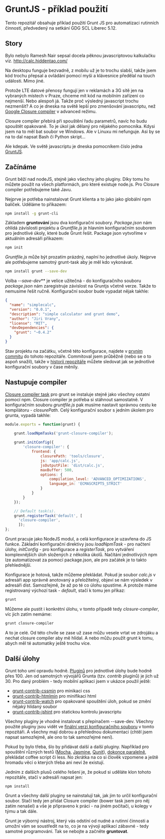 # GruntJS - příklad použití

Tento repozitář obsahuje příklad použití Grunt JS pro automatizaci rutinních činností, předvedený na 
setkání GDG SCL Liberec 5.12.

## Story
Bylo nebylo Ramesh Nair sepsal docela pěknou javascriptovou kalkulačku viz. http://calc.hiddentao.com/

Na desktopu funguje bezvadně, z mobilu už je to trochu slabší, takže jsem kód trochu přepsal a ovládání pomocí
myši a klávesnice předělal na touch události. Mimo jiné.

Protože LTE datové přenosy fungují jen v reklamách a 3G sítě jen na vybraných místech v Praze, chceme mít kód na mobilním zařízení co nejmenší. Nebo alespoň já. Takže proč výsledný javascript trochu nezmenšit? A co je dneska na světě lepší pro zmenšování javascriptu, než [Google Closure compiler](https://developers.google.com/closure/compiler/?hl=cs) v advanced režimu. 

Closure compiler přebírá při spouštění řadu parametrů, navíc ho budu spouštět opakovaně. To je úkol jak dělaný pro nějakého pomocníka. Kdysi jsem na to měl bat soubor ve Windows. Ale v Linuxu mi nefunguje. Asi by se na to dal napsat Bash či Python skript... 

Ale kdepak. Ve světě javascriptu je dneska pomocníkem číslo jedna [GruntJS](http://gruntjs.com/ "Grunt JS").

## Začínáme 

Grunt běží nad nodeJS, stejně jako všechny jeho pluginy. Díky tomu ho můžete použít na všech platformách, pro které existuje node.js. Pro Closure compiler potřebujeme také Javu. 

Nejprve je potřeba nainstalovat Grunt klienta a to jako jako globální npm balíček. Uděláme to příkazem:

```bash
npm install -g grunt-cli
```

Základem __gruntování__ jsou dva konfigurační soubory. _Package.json_ nám ohlídá závislosti projektu a _Gruntfile.js_ je hlavním konfiguračním souborem pro jednotlivé úkoly, které bude Grunt řešit. Package json vytvoříme v aktuálním adresáři příkazem:

```bash
npm init
```

_Gruntfile.js_ může být prozatím prázdný, naplní ho jednotlivé úkoly. Nejprve ale potřebujeme samotný grunt-task aby je měl kdo vykonávat. 

```bash
npm install grunt --save-dev
```

Volba _--save-dev_** je velice užitečná - do konfiguračního souboru _package.json_ nám zaregistruje závislost na Gruntjs včetně verze. Takže to nemusíme řešit ručně. Konfigurační soubor bude vypadat nějak takhle: 

```json
{
  "name": "simplecalc",
  "version": "0.0.1",
  "description": "simple calculator and grunt demo",
  "author": "Jiri Vrany",
  "license": "MIT",
  "devDependencies": {
    "grunt": "~0.4.2"
  }
}
```
Stav projektu na začátku, včetně této konfigurace, najdete v [prvním commitu](https://github.com/jirivrany/gdgscl-grunt-demo/tree/cb973805a5ab2cc814d7be320a47c605a4d59f8b) do tohoto repozitáře. Commitoval jsem průběžně (nebo se o to aspoň snažil), takže v [historii repozitáře](https://github.com/jirivrany/gdgscl-grunt-demo/commits/master) můžete sledovat jak se jednotlivé konfigurační soubory v čase měnily. 

## Nastupuje compiler
[Closure compiler task](https://github.com/gmarty/grunt-closure-compiler) pro grunt se instaluje stejně jako všechny ostatní pomocí npm. Closure compiler je potřeba si stáhnout samostatně. V konfiguračním souboru _gruntfile.js_ pak musíme nastavit správnou cestu ke kompilátoru - _closurePath_. Celý konfigurační soubor s jedním úkolem pro grunta, vypadá takhle: 

```javascript
module.exports = function(grunt) {

    grunt.loadNpmTasks('grunt-closure-compiler');
    
    grunt.initConfig({
        'closure-compiler': {
            frontend: {
                closurePath: 'tools/closure',
                js: 'app/calc.js',
                jsOutputFile: 'dist/calc.js',
                maxBuffer: 500,
                options: {
                    compilation_level: 'ADVANCED_OPTIMIZATIONS',
                    language_in: 'ECMASCRIPT5_STRICT'
                }
            }
        }
    });

    // Default task(s).
    grunt.registerTask('default', [
      'closure-compiler',
      ]);
};
```
Grunt pracuje jako NodeJS modul, a celá konfigurace je uzavřena do JS funkce. Základní konfigurační direktivy jsou _loadNpmTask_ - pro načtení úlohy, _initConfig_ - pro konfigurace a _registerTask_, pro vytváření komplexnějších úloh složených z několika úkolů. Načítání jednotlivých npm lze automatizovat za pomocí package.json, ale pro začátek je to takto přehlednější. 

Konfigurace je hotová, takže můžeme překládat. Pokud je soubor _calc.js_ v adresáři app správně anotovaný a přeložitelný, objeví se nám výsledek v adresáři dist. Samozřejmě, že až po té co úlohu spustíme. A protože máme registrovaný výchozí task - _default_, stačí k tomu jen příkaz:

```bash
grunt
```

Můžeme ale pustit i konkrétní úlohu, v tomto případě tedy _closure-compiler_, víc jich zatím nemáme:

```bash
grunt closure-compiler
```

A to je celé. Od této chvíle se zase už zase můžu vesele vrtat ve zdrojáku a nechat closure compiler aby mě hlídal. A nebo můžu použít grunt k tomu, abych měl té automatiky ještě trochu více. 

## Další úlohy

Grunt toho umí opravdu hodně. [Pluginů](http://gruntjs.com/plugins/) pro jednotlivé úlohy bude hodně přes 100. Jen od samotných vývojářů Grunta (tzv. _contrib_ pluginů) je jich už 30. Pro daný problém - tedy mobilní aplikaci jsem v ukázce použil ještě:

* [grunt-contrib-cssmin](https://github.com/gruntjs/grunt-contrib-cssmin) pro minikaci css
* [grunt-contrib-htmlmin](https://github.com/gruntjs/grunt-contrib-htmlmin) pro minifikaci html
* [grunt-contrib-watch](https://github.com/gruntjs/grunt-contrib-watch) pro opakované spouštění úloh, pokud se změní nějaký hlídaný soubor
* [grunt-contrib-jshint](https://github.com/gruntjs/grunt-contrib-jshint)  pro statickou kontrolu javascriptu

Všechny pluginy je vhodné instalovat s přepínačem --save-dev. Všechny použité pluginy jsou vidět ve [finální verzi konfiguračního souboru](https://github.com/jirivrany/gdgscl-grunt-demo/blob/master/Gruntfile.js) v tomto repozitáři. A všechny  mají dobrou a přehlednou dokumentaci (chtěl jsem napsat samozřejmě, ale ono to tak samozřejmé není). 

Pokud by bylo třeba, šlo by přidávat další a další pluginy. Například pro spouštění různých testů ([Mocha](https://github.com/kmiyashiro/grunt-mocha), [Jasmine](https://github.com/gruntjs/grunt-contrib-jasmine), [Qunit](https://github.com/gruntjs/grunt-contrib-qunit)), [dokonce paralelně](https://github.com/sindresorhus/grunt-concurrent), překládat coffee script či less. No zkrátka na co si člověk vzpomene a ještě hromadu věcí o kterých třeba ani neví že existují.

Jedním z dalších plusů celého řešení je, že pokud si uděláte klon tohoto repozitáře, stačí v adresáři napsat jen: 


```bash
npm install
```

Grunt a všechny další pluginy se nainstalují tak, jak jim to určil konfigurační soubor. Stačí tedy jen přidat Closure compiler (bower task jsem pro něj zatím nenašel) a vše je připraveno k práci - na jiném počítači, u kolegy v týmu a tak dále. 

Grunt je výborný nástroj, který vás odstíní od nudné a rutinní činnosti a umožní vám se soustředit na to, co je na vývoji aplikací zábavné - tedy samotné programování. Tak se nebojte a začněte __gruntovat__.

